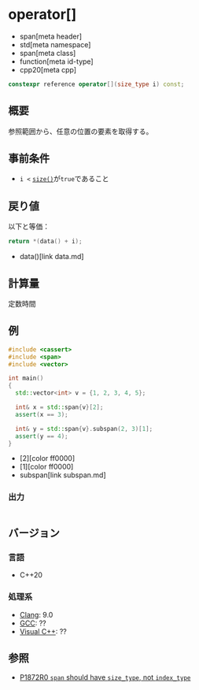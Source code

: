 # operator[]
* span[meta header]
* std[meta namespace]
* span[meta class]
* function[meta id-type]
* cpp20[meta cpp]

```cpp
constexpr reference operator[](size_type i) const;
```

## 概要
参照範囲から、任意の位置の要素を取得する。


## 事前条件
- `i <` [`size()`](size.md)が`true`であること


## 戻り値
以下と等価：

```cpp
return *(data() + i);
```
* data()[link data.md]


## 計算量
定数時間


## 例
```cpp example
#include <cassert>
#include <span>
#include <vector>

int main()
{
  std::vector<int> v = {1, 2, 3, 4, 5};

  int& x = std::span{v}[2];
  assert(x == 3);

  int& y = std::span{v}.subspan(2, 3)[1];
  assert(y == 4);
}
```
* [2][color ff0000]
* [1][color ff0000]
* subspan[link subspan.md]

### 出力
```
```

## バージョン
### 言語
- C++20

### 処理系
- [Clang](/implementation.md#clang): 9.0
- [GCC](/implementation.md#gcc): ??
- [Visual C++](/implementation.md#visual_cpp): ??


## 参照
- [P1872R0 `span` should have `size_type`, not `index_type`](http://www.open-std.org/jtc1/sc22/wg21/docs/papers/2019/p1872r0.pdf)
